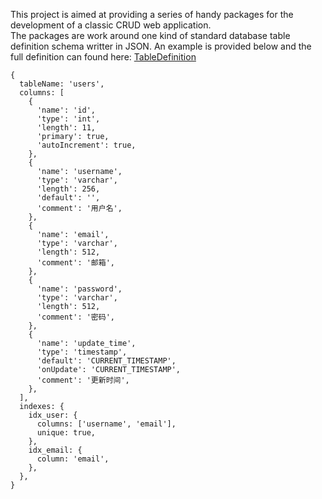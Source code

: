 This project is aimed at providing a series of handy packages for the development of a classic CRUD web application.  
The packages are work around one kind of standard database table definition schema writter in JSON. An example is provided below and the full definition can found here: [TableDefinition](https://github.com/easycrud/toolkits/blob/master/index.d.ts#L86)

```
{
  tableName: 'users',
  columns: [
    {
      'name': 'id',
      'type': 'int',
      'length': 11,
      'primary': true,
      'autoIncrement': true,
    },
    {
      'name': 'username',
      'type': 'varchar',
      'length': 256,
      'default': '',
      'comment': '用户名',
    },
    {
      'name': 'email',
      'type': 'varchar',
      'length': 512,
      'comment': '邮箱',
    },
    {
      'name': 'password',
      'type': 'varchar',
      'length': 512,
      'comment': '密码',
    },
    {
      'name': 'update_time',
      'type': 'timestamp',
      'default': 'CURRENT_TIMESTAMP',
      'onUpdate': 'CURRENT_TIMESTAMP',
      'comment': '更新时间',
    },
  ],
  indexes: {
    idx_user: {
      columns: ['username', 'email'],
      unique: true,
    },
    idx_email: {
      column: 'email',
    },
  },
}
```
